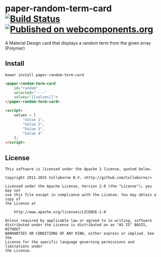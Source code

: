paper-random-term-card [![Build Status](https://travis-ci.org/Collaborne/paper-random-term-card.svg?branch=master)](https://travis-ci.org/Collaborne/paper-random-term-card) [![Published on webcomponents.org](https://img.shields.io/badge/webcomponents.org-published-blue.svg)](https://www.webcomponents.org/Collaborne/paper-random-term-card)
=========

A Material Design card that displays a random term from the given array (Polymer)

## Install

`bower install paper-random-term-card`

<!--
```
<custom-element-demo>
  <template>
    <link rel="import" href="my-element.html">
    <next-code-block></next-code-block>
  </template>
</custom-element-demo>
```
-->
```html
<paper-random-term-card
    id="random"
    selected="----"
    values="[[values]]">
</paper-random-term-card>

<script>
    values = [
        "Value 1",
        "Value 2",
        "Value 3",
        "Value 4"
    ];
</script>
```

## License

    This software is licensed under the Apache 2 license, quoted below.

    Copyright 2011-2015 Collaborne B.V. <http://github.com/Collaborne/>

    Licensed under the Apache License, Version 2.0 (the "License"); you may not
    use this file except in compliance with the License. You may obtain a copy of
    the License at

        http://www.apache.org/licenses/LICENSE-2.0

    Unless required by applicable law or agreed to in writing, software
    distributed under the License is distributed on an "AS IS" BASIS, WITHOUT
    WARRANTIES OR CONDITIONS OF ANY KIND, either express or implied. See the
    License for the specific language governing permissions and limitations under
    the License.
